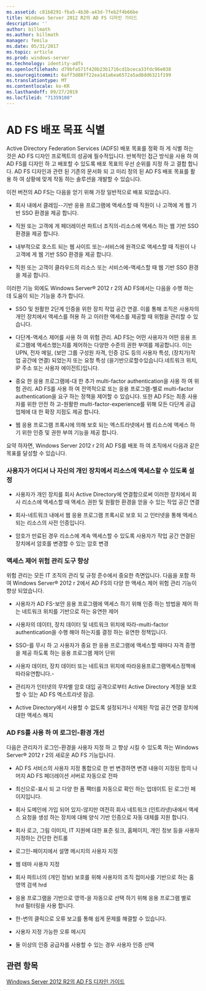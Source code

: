 ```yaml
---
ms.assetid: c81b8291-fba5-4b30-a43d-7feb2f4b66be
title: Windows Server 2012 R2의 AD FS 디자인 가이드
description: ''
author: billmath
ms.author: billmath
manager: femila
ms.date: 05/31/2017
ms.topic: article
ms.prod: windows-server
ms.technology: identity-adfs
ms.openlocfilehash: d79bfa571f420b23b1716cd1bceca33fdc96e038
ms.sourcegitcommit: 6aff3d88ff22ea141a6ea6572a5ad8dd6321f199
ms.translationtype: MT
ms.contentlocale: ko-KR
ms.lasthandoff: 09/27/2019
ms.locfileid: "71359108"
---
```

# <a name="identify-your-ad-fs-deployment-goals"></a>AD FS 배포 목표 식별

Active Directory Federation Services \(ADFS\) 배포 목표를 정확 하 게 식별 하는 것은 AD FS 디자인 프로젝트의 성공에 필수적입니다. 반복적인 접근 방식을 사용 하 여 AD FS를 디자인 하 고 배포할 수 있도록 배포 목표의 우선 순위를 지정 하 고 결합 합니다. AD FS 디자인과 관련 된 기존의 문서화 되 고 미리 정의 된 AD FS 배포 목표를 활용 하 여 상황에 맞게 작동 하는 솔루션을 개발할 수 있습니다.  
  
이전 버전의 AD FS는 다음을 얻기 위해 가장 일반적으로 배포 되었습니다.  
  
-   회사 내에서 클레임\-\-기반 응용 프로그램에 액세스할 때 직원이 나 고객에 게 웹 기반 SSO 환경을 제공 합니다.  
  
-   직원 또는 고객에 게 페더레이션 파트너 조직의\-리소스에 액세스 하는 웹 기반 SSO 환경을 제공 합니다.  
  
-   내부적으로 호스트 되는 웹 사이트 또는\-서비스에 원격으로 액세스할 때 직원이 나 고객에 게 웹 기반 SSO 환경을 제공 합니다.  
  
-   직원 또는 고객이 클라우드의 리소스 또는 서비스에\-액세스할 때 웹 기반 SSO 환경을 제공 합니다.  
  
이러한 기능 외에도 Windows Server® 2012 r 2의 AD FS에서는 다음을 수행 하는 데 도움이 되는 기능을 추가 합니다.  
  
-   SSO 및 원활한 2단계 인증을 위한 장치 작업 공간 연결. 이를 통해 조직은 사용자의 개인 장치에서 액세스를 허용 하 고 이러한 액세스를 제공할 때 위험을 관리할 수 있습니다.  
  
-   다단계\-액세스 제어를 사용 하 여 위험 관리. AD FS는 어떤 사용자가 어떤 응용 프로그램에 액세스했는지를 제어하는 다양한 수준의 권한 부여를 제공합니다. 이는 UPN, 전자 메일, \(보안 그룹 구성원 자격, 인증 강도 등의 사용자 특성, \(장치가\)작업 공간에 연결\) 되었는지 또는 요청 특성 \(을기반으로할수있습니다.네트워크 위치, IP 주소 또는 사용자 에이전트\)입니다.  
  
-   중요 한 응용 프로그램에\-대 한 추가 multi-factor authentication을 사용 하 여 위험 관리. AD FS를 사용 하 여 전역적으로 또는 응용 프로그램\-별로 multi-factor authentication을 요구 하는 정책을 제어할 수 있습니다. 또한 AD FS는 최종 사용자를 위한 안전 하 고\-원활한 multi-factor\-experience를 위해 모든 다단계 공급 업체에 대 한 확장 지점도 제공 합니다.  
  
-   웹 응용 프로그램 프록시에 의해 보호 되는 엑스트라넷에서 웹 리소스에 액세스 하기 위한 인증 및 권한 부여 기능을 제공 합니다.  
  
요약 하자면, Windows Server 2012 r 2의 AD FS를 배포 하 여 조직에서 다음과 같은 목표를 달성할 수 있습니다.  
  
### <a name="enable-your-users-to-access-resources-on-their-personal-devices-from-anywhere"></a>사용자가 어디서 나 자신의 개인 장치에서 리소스에 액세스할 수 있도록 설정  
  
-   사용자가 개인 장치를 회사 Active Directory에 연결함으로써 이러한 장치에서 회사 리소스에 액세스할 때 액세스 권한 및 원활한 환경을 얻을 수 있는 작업 공간 연결  
  
-   회사\-네트워크 내에서 웹 응용 프로그램 프록시로 보호 되 고 인터넷을 통해 액세스 되는 리소스의 사전 인증입니다.  
  
-   암호가 만료된 경우 리소스에 계속 액세스할 수 있도록 사용자가 작업 공간 연결된 장치에서 암호를 변경할 수 있는 암호 변경  
  
### <a name="enhance-your-access-control-risk-management-tools"></a>액세스 제어 위험 관리 도구 향상  
위험 관리는 모든 IT 조직의 관리 및 규정 준수에서 중요한 측면입니다. 다음을 포함 하 여 Windows Server® 2012 r 2에서 AD FS의 다양 한 액세스 제어 위험 관리 기능이 향상 되었습니다.  
  
-   사용자가 AD FS\-보안 응용 프로그램에 액세스 하기 위해 인증 하는 방법을 제어 하는 네트워크 위치를 기반으로 하는 유연한 제어  
  
-   사용자의 데이터, 장치 데이터 및 네트워크 위치에 따라\-multi-factor authentication을 수행 해야 하는지를 결정 하는 유연한 정책입니다.  
  
-   SSO\-를 무시 하 고 사용자가 중요 한 응용 프로그램에 액세스할 때마다 자격 증명을 제공 하도록 하는 응용 프로그램 제어 단위  
  
-   사용자 데이터, 장치 데이터 또는 네트워크 위치에 따라응용프로그램액세스정책에따라유연합니다.\-  
  
-   관리자가 인터넷의 무차별 암호 대입 공격으로부터 Active Directory 계정을 보호할 수 있는 AD FS 엑스트라넷 잠금.  
  
-   Active Directory에서 사용할 수 없도록 설정되거나 삭제된 작업 공간 연결 장치에 대한 액세스 해지  
  
### <a name="use-ad-fs-to-enhance-the-sign-in-experience"></a>AD FS를 사용 하 여 로그인\-환경 개선  
다음은 관리자가 로그인\-환경을 사용자 지정 하 고 향상 시킬 수 있도록 하는 Windows Server® 2012 r 2의 새로운 AD FS 기능입니다.  
  
-   AD FS 서비스의 사용자 지정 통합으로 한 번 변경하면 변경 내용이 지정된 팜의 나머지 AD FS 페더레이션 서버로 자동으로 전파  
  
-   최신으로\-표시 되 고 다양 한 폼 팩터를 자동으로 확인 하는 업데이트 된 로그인 페이지입니다.  
  
-   회사 도메인에 가입 되어 있지\-않지만 여전히 회사 네트워크 \(인트라넷\)내에서 액세스 요청을 생성 하는 장치에 대해 양식 기반 인증으로 자동 대체를 지원 합니다.  
  
-   회사 로고, 그림 이미지, IT 지원에 대한 표준 링크, 홈페이지, 개인 정보 등을 사용자 지정하는 간단한 컨트롤  
  
-   로그인\-페이지에서 설명 메시지의 사용자 지정  
  
-   웹 테마 사용자 지정  
  
-   회사 파트너의 \(개인 정보\) 보호를 위해 사용자의 조직 접미사를 기반으로 하는 홈 영역 검색 hrd  
  
-   응용 프로그램을 기반으로 영역\-을 자동으로 선택 하기 위해 응용 프로그램 별로 hrd 필터링을 사용 합니다.  
  
-   한\-번의 클릭으로 오류 보고를 통해 쉽게 문제를 해결할 수 있습니다.  
  
-   사용자 지정 가능한 오류 메시지  
  
-   둘 이상의 인증 공급자를 사용할 수 있는 경우 사용자 인증 선택  
  
## <a name="see-also"></a>관련 항목  
[Windows Server 2012 R2의 AD FS 디자인 가이드](../../ad-fs/design/AD-FS-Design-Guide-in-Windows-Server-2012-R2.md)  
  

